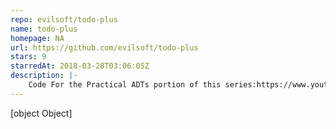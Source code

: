 ```yaml
---
repo: evilsoft/todo-plus
name: todo-plus
homepage: NA
url: https://github.com/evilsoft/todo-plus
stars: 9
starredAt: 2018-03-28T03:06:05Z
description: |-
    Code For the Practical ADTs portion of this series:https://www.youtube.com/playlist?list=PLjvgv-FpMo7XY8V1puB7TrMBt3r5W_zA6
---
```


[object Object]

